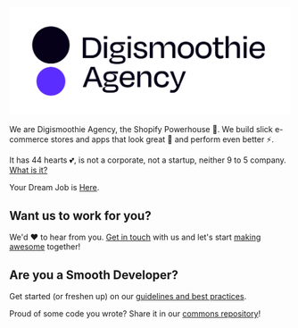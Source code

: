 ![Digismoothie Agency](../assets/Trademark_Agency_Primary@2x.png)

We are Digismoothie Agency, the Shopify Powerhouse 💪. We build slick e-commerce stores and apps that look great 💅 and perform even better ⚡.

It has 44 hearts 💕, is not a corporate, not a startup, neither 9 to 5 company. [What is it?](https://www.digismoothie.com/company/about)

Your Dream Job is [Here](https://www.digismoothie.com/company/careers#jobs).

## Want us to work for you?

We'd ❤️ to hear from you. [Get in touch](https://www.digismoothie.com/company/contact) with us and let's start [making awesome](https://www.digismoothie.com/#services) together!

## Are you a Smooth Developer?

Get started (or freshen up) on our [guidelines and best practices]().

Proud of some code you wrote? Share it in our [commons repository]()!
